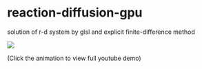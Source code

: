 # reaction-diffusion-gpu
solution of r-d system by glsl and explicit finite-difference method


![](https://github.com/rszczers/reaction-diffusion-gpu/blob/master/t.gif)

(Click the animation to view full youtube demo)
